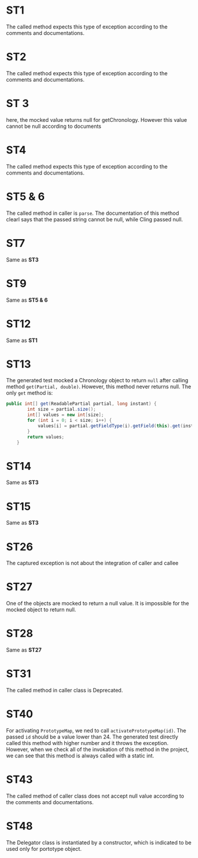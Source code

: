 # ST1

The called method expects this type of exception according to the comments and documentations.

# ST2

The called method expects this type of exception according to the comments and documentations.


# ST 3

here, the mocked value returns null for getChronology. However this value cannot be null according to documents

# ST4

The called method expects this type of exception according to the comments and documentations.


# ST5 & 6
 The called method in caller is `parse`. The documentation of this method clearl says that the passed string cannot be null, while Cling passed null.


 # ST7
 Same as __ST3__


  # ST9
 Same as __ST5 & 6__



  # ST12
 Same as __ST1__


   # ST13
The generated test mocked a Chronology object to return `null` after calling method `get(Partial, double)`. However, this method never returns null. The only `get` method is:

```java
public int[] get(ReadablePartial partial, long instant) {
        int size = partial.size();
        int[] values = new int[size];
        for (int i = 0; i < size; i++) {
            values[i] = partial.getFieldType(i).getField(this).get(instant);
        }
        return values;
    }
```

 # ST14
 Same as __ST3__

  # ST15
 Same as __ST3__



  # ST26
The captured exception is not about the integration of caller and callee


  # ST27
One of the objects are mocked to return a null value. It is impossible for the mocked object to return null.


  # ST28
  Same as __ST27__

  # ST31

The called method in caller class is Deprecated.




# ST40

For activating `PrototypeMap`, we ned to call `activatePrototypeMap(id)`. The passed `id` should be a value lower than 24. The generated test directly called this method with higher number and it throws the exception. However, when we check all of the invokation of this method in the project, we can see that this method is always called with a static int.


# ST43
 
The called method of caller class does not accept null value according to the comments and documentations.


# ST48

The Delegator class is instantiated by a constructor, which is indicated to be used only for portotype object.